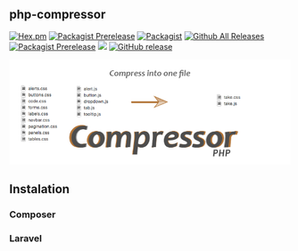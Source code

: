 

## php-compressor
[![Hex.pm](https://img.shields.io/hexpm/l/plug.svg?maxAge=2592000&style=flat-square)](https://github.com/bvanhoekelen/php-compressor/blob/master/LICENSE)
[![Packagist Prerelease](https://img.shields.io/packagist/vpre/bvanhoekelen/php-compressor.svg?maxAge=2592000&style=flat-square)](https://packagist.org/packages/bvanhoekelen/php-compressor)
[![Packagist](https://img.shields.io/packagist/dt/bvanhoekelen/php-compressor.svg?maxAge=2592000&style=flat-square)](https://packagist.org/packages/bvanhoekelen/php-compressor)
[![Github All Releases](https://img.shields.io/github/downloads/bvanhoekelen/php-compressor.svg?maxAge=2592000&style=flat-square)](https://github.com/bvanhoekelen/php-compressor/)
[![Packagist Prerelease](https://img.shields.io/github/contributors/bvanhoekelen/php-compressor.svg?maxAge=2592000&style=flat-square)](https://github.com/bvanhoekelen/php-compressor/)
[![](https://img.shields.io/github/issues/bvanhoekelen/php-compressor.svg?maxAge=2592000&style=flat-square)](https://github.com/bvanhoekelen/php-compressor/issues)
[![GitHub release](https://img.shields.io/github/release/bvanhoekelen/php-compressor.svg?maxAge=2592000&style=flat-square)](https://github.com/bvanhoekelen/php-compressor/i)

<p align="center"><img src="/assets/banner.png" alt="php-compressor" /></p>





## Instalation

### Composer

### Laravel

```php


```